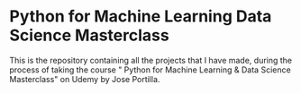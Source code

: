 # Python for Machine Learning Data Science Masterclass
This is the repository containing all the projects that I have made, during the process of taking the course " Python for Machine Learning &amp; Data Science Masterclass" on Udemy by Jose Portilla. 
